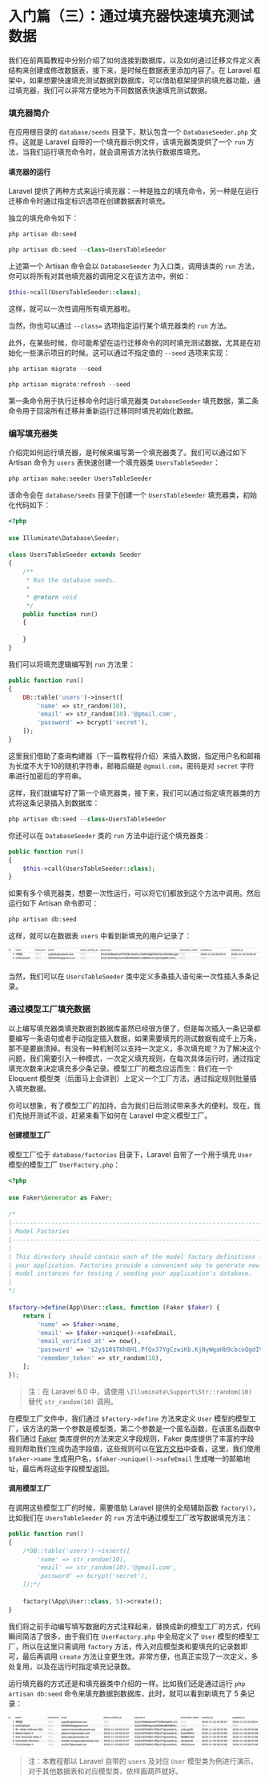 # 入门篇（三）：通过填充器快速填充测试数据

我们在前两篇教程中分别介绍了如何连接到数据库，以及如何通过迁移文件定义表结构来创建或修改数据表，接下来，是时候在数据表里添加内容了。在 Laravel 框架中，如果想要快速填充测试数据到数据库，可以借助框架提供的填充器功能，通过填充器，我们可以非常方便地为不同数据表快速填充测试数据。

### 填充器简介

在应用根目录的 `database/seeds` 目录下，默认包含一个 `DatabaseSeeder.php` 文件。这就是 Laravel 自带的一个填充器示例文件，该填充器类提供了一个 `run` 方法，当我们运行填充命令时，就会调用该方法执行数据库填充。

#### 填充器的运行

Laravel 提供了两种方式来运行填充器：一种是独立的填充命令，另一种是在运行迁移命令时通过指定标识选项在创建数据表时填充。

独立的填充命令如下：

```php
php artisan db:seed
```

```php
php artisan db:seed --class=UsersTableSeeder
```

上述第一个 Artisan 命令会以 `DatabaseSeeder` 为入口类，调用该类的 `run` 方法，你可以将所有对其他填充器的调用定义在该方法中，例如：

```php
$this->call(UsersTableSeeder::class);
```



这样，就可以一次性调用所有填充器啦。

当然，你也可以通过 `--class=` 选项指定运行某个填充器类的 `run` 方法。

此外，在某些时候，你可能希望在运行迁移命令的同时填充测试数据，尤其是在初始化一些演示项目的时候。这可以通过不指定值的 `--seed` 选项来实现：

```php
php artisan migrate --seed 
```

```php
php artisan migrate:refresh --seed
```



第一条命令用于执行迁移命令时运行填充器类 `DatabaseSeeder` 填充数据，第二条命令用于回滚所有迁移并重新运行迁移同时填充初始化数据。

### 编写填充器类

介绍完如何运行填充器，是时候来编写第一个填充器类了。我们可以通过如下 Artisan 命令为 `users` 表快速创建一个填充器类 `UsersTableSeeder`：

```php
php artisan make:seeder UsersTableSeeder
```

该命令会在 `database/seeds` 目录下创建一个 `UsersTableSeeder` 填充器类，初始化代码如下：

```php
<?php

use Illuminate\Database\Seeder;

class UsersTableSeeder extends Seeder
{
    /**
     * Run the database seeds.
     *
     * @return void
     */
    public function run()
    {
        
    }
}
```

我们可以将填充逻辑编写到 `run` 方法里：

```php
public function run()
{
    DB::table('users')->insert([
        'name' => str_random(10),
        'email' => str_random(10).'@gmail.com',
        'password' => bcrypt('secret'),
    ]);
}
```

这里我们借助了查询构建器（下一篇教程将介绍）来插入数据，指定用户名和邮箱为长度不大于10的随机字符串，邮箱后缀是 `@gmail.com`，密码是对 `secret` 字符串进行加密后的字符串。

这样，我们就编写好了第一个填充器类，接下来，我们可以通过指定填充器类的方式将这条记录插入到数据库：

```php
php artisan db:seed --class=UsersTableSeeder
```

你还可以在 `DatabaseSeeder` 类的 `run` 方法中运行这个填充器类：

```php
public function run()
{
    $this->call(UsersTableSeeder::class);
}
```

如果有多个填充器类，想要一次性运行，可以将它们都放到这个方法中调用。然后运行如下 Artisan 命令即可：

```php
php artisan db:seed
```

这样，就可以在数据表 `users` 中看到新填充的用户记录了：

![img](%E5%85%A5%E9%97%A8%E7%AF%87%EF%BC%88%E4%B8%89%EF%BC%89%EF%BC%9A%E9%80%9A%E8%BF%87%E5%A1%AB%E5%85%85%E5%99%A8%E5%BF%AB%E9%80%9F%E5%A1%AB%E5%85%85%E6%B5%8B%E8%AF%95%E6%95%B0%E6%8D%AE/e28a7f9e70e063d79d17d92cda6136c7.jpg)

当然，我们可以在 `UsersTableSeeder` 类中定义多条插入语句来一次性插入多条记录。

### 通过模型工厂填充数据

以上编写填充器类填充数据到数据库虽然已经很方便了，但是每次插入一条记录都要编写一条语句或者手动指定插入数据，如果需要填充的测试数据有成千上万条，那不是要崩溃掉。有没有一种机制可以支持一次定义，多次填充呢？为了解决这个问题，我们需要引入一种模式，一次定义填充规则，在每次具体运行时，通过指定填充次数来决定填充多少条记录。模型工厂的概念应运而生：我们在一个 Eloquent 模型类（后面马上会讲到）上定义一个工厂方法，通过指定规则批量插入填充数据。

你可以想象，有了模型工厂的加持，会为我们日后测试带来多大的便利。现在，我们先抛开测试不谈，赶紧来看下如何在 Laravel 中定义模型工厂。

#### 创建模型工厂

模型工厂位于 `database/factories` 目录下，Laravel 自带了一个用于填充 `User` 模型的模型工厂 `UserFactory.php`：

```php
<?php

use Faker\Generator as Faker;

/*
|--------------------------------------------------------------------------
| Model Factories
|--------------------------------------------------------------------------
|
| This directory should contain each of the model factory definitions for
| your application. Factories provide a convenient way to generate new
| model instances for testing / seeding your application's database.
|
*/

$factory->define(App\User::class, function (Faker $faker) {
    return [
        'name' => $faker->name,
        'email' => $faker->unique()->safeEmail,
        'email_verified_at' => now(),
        'password' => '$2y$10$TKh8H1.PfQx37YgCzwiKb.KjNyWgaHb9cbcoQgdIVFlYg7B77UdFm', // secret
        'remember_token' => str_random(10),
    ];
});
```



> 注：在 Laravel 6.0 中，请使用 `\Illuminate\Support\Str::random(10)` 替代 `str_random(10)` 调用。

在模型工厂文件中，我们通过 `$factory->define` 方法来定义 `User` 模型的模型工厂，该方法的第一个参数是模型类，第二个参数是一个匿名函数，在该匿名函数中我们通过 [Faker](https://github.com/fzaninotto/Faker) 类库提供的方法来定义字段规则，Faker 类库提供了丰富的字段规则帮助我们生成伪造字段值，这些规则可以在[官方文档](https://github.com/fzaninotto/Faker)中查看，这里，我们使用 `$faker->name` 生成用户名，`$faker->unique()->safeEmail` 生成唯一的邮箱地址，最后再将这些字段模型返回。

#### 调用模型工厂

在调用这些模型工厂的时候，需要借助 Laravel 提供的全局辅助函数 `factory()`，比如我们在 `UsersTableSeeder` 的 `run` 方法中通过模型工厂改写数据填充方法：

```php
public function run()
{
    /*DB::table('users')->insert([
        'name' => str_random(10),
        'email' => str_random(10).'@gmail.com',
        'password' => bcrypt('secret'),
    ]);*/

    factory(\App\User::class, 5)->create();
}
```

我们将之前手动编写填写数据的方式注释起来，替换成新的模型工厂的方式，代码瞬间简洁了很多，由于我们在 `UserFactory.php` 中全局定义了 `User` 模型的模型工厂，所以在这里只需调用 `factory` 方法，传入对应模型类和要填充的记录数即可，最后再调用 `create` 方法让变更生效。非常方便，也真正实现了一次定义，多处复用，以及在运行时指定填充记录数。

运行填充器的方式还是和填充器类中介绍的一样。比如我们还是通过运行 `php artisan db:seed` 命令来填充数据到数据库，此时，就可以看到新填充了 5 条记录：

![img](%E5%85%A5%E9%97%A8%E7%AF%87%EF%BC%88%E4%B8%89%EF%BC%89%EF%BC%9A%E9%80%9A%E8%BF%87%E5%A1%AB%E5%85%85%E5%99%A8%E5%BF%AB%E9%80%9F%E5%A1%AB%E5%85%85%E6%B5%8B%E8%AF%95%E6%95%B0%E6%8D%AE/09d45d334427e97efe51a2c9350b3cb5.jpg)

> 注：本教程都以 Laravel 自带的 `users` 及对应 `User` 模型类为例进行演示，对于其他数据表和对应模型类，依样画葫芦就好。











